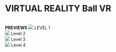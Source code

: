 <h1> VIRTUAL REALITY Ball VR</h1>
<br>
<b>PREVIEWS</b>
<img src="https://github.com/kartikk10/Virtual-Reality/blob/master/Previews/Level%201.png?raw=true">
LEVEL 1
<br>
<img src="https://github.com/kartikk10/Virtual-Reality/blob/master/Previews/Level2.png?raw=true">
Level 2
<br>
<img src="https://github.com/kartikk10/Virtual-Reality/blob/master/Previews/Level3.png?raw=true">
Level 3
<br>
<img src="https://github.com/kartikk10/Virtual-Reality/blob/master/Previews/Level4.png?raw=true">
Level 4
  
